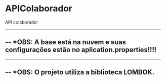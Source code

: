 # APIColaborador
API colaborador


--------------------------------------------------------------------------------
-- *OBS: A base está na nuvem e suas configurações estão no aplication.properties!!!!
--------------------------------------------------------------------------------

--------------------------------------------------------------------------------
-- *OBS: O projeto utiliza a biblioteca LOMBOK.
--------------------------------------------------------------------------------